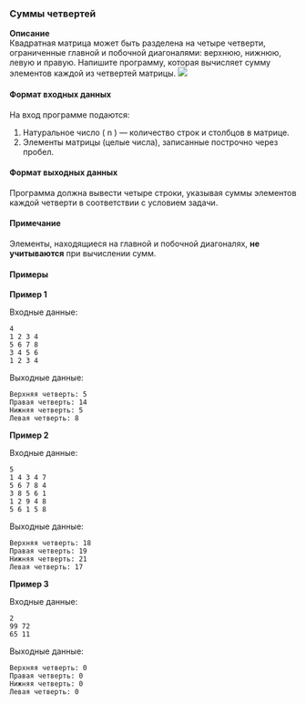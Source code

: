 
### Суммы четвертей

**Описание**  
Квадратная матрица может быть разделена на четыре четверти, ограниченные главной и побочной диагоналями: верхнюю, нижнюю, левую и правую. Напишите программу, которая вычисляет сумму элементов каждой из четвертей матрицы.
![](https://ucarecdn.com/734b102d-e18a-495c-a3cf-37cec3bc508f/)
#### Формат входных данных
На вход программе подаются:
1. Натуральное число \( n \) — количество строк и столбцов в матрице.
2. Элементы матрицы (целые числа), записанные построчно через пробел.

#### Формат выходных данных
Программа должна вывести четыре строки, указывая суммы элементов каждой четверти в соответствии с условием задачи.

#### Примечание
Элементы, находящиеся на главной и побочной диагоналях, **не учитываются** при вычислении сумм.

#### Примеры

**Пример 1**

Входные данные:
```
4
1 2 3 4
5 6 7 8
3 4 5 6
1 2 3 4
```

Выходные данные:
```
Верхняя четверть: 5
Правая четверть: 14
Нижняя четверть: 5
Левая четверть: 8
```

**Пример 2**

Входные данные:
```
5
1 4 3 4 7
5 6 7 8 4
3 8 5 6 1
1 2 9 4 8
5 6 1 5 8
```

Выходные данные:
```
Верхняя четверть: 18
Правая четверть: 19
Нижняя четверть: 21
Левая четверть: 17
```

**Пример 3**

Входные данные:
```
2
99 72
65 11
```

Выходные данные:
```
Верхняя четверть: 0
Правая четверть: 0
Нижняя четверть: 0
Левая четверть: 0
```

